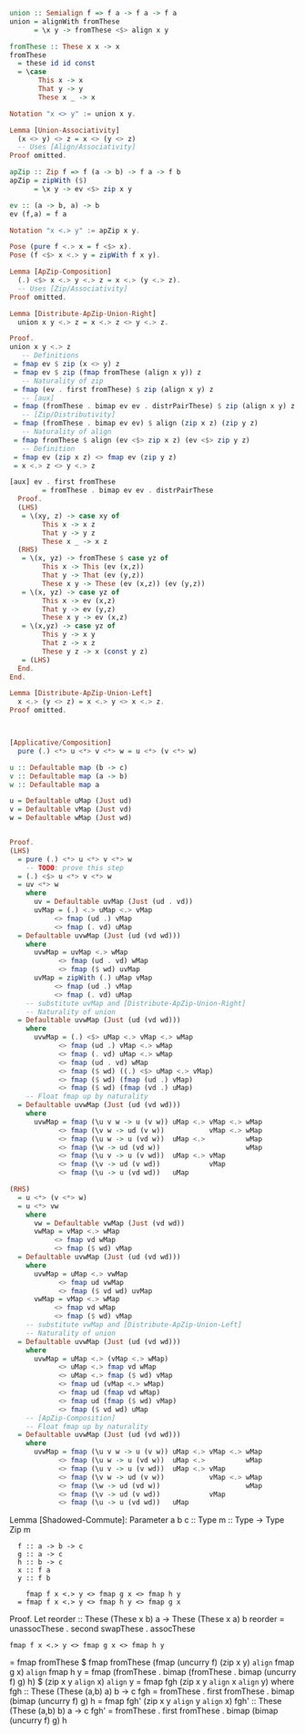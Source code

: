 ```haskell
union :: Semialign f => f a -> f a -> f a
union = alignWith fromThese
      = \x y -> fromThese <$> align x y

fromThese :: These x x -> x
fromThese
  = these id id const
  = \case
       This x -> x
       That y -> y
       These x _ -> x

Notation "x <> y" := union x y.

Lemma [Union-Associativity]
  (x <> y) <> z = x <> (y <> z)
  -- Uses [Align/Associativity]
Proof omitted.

apZip :: Zip f => f (a -> b) -> f a -> f b
apZip = zipWith ($)
      = \x y -> ev <$> zip x y

ev :: (a -> b, a) -> b
ev (f,a) = f a

Notation "x <.> y" := apZip x y.

Pose (pure f <.> x = f <$> x).
Pose (f <$> x <.> y = zipWith f x y).

Lemma [ApZip-Composition]
  (.) <$> x <.> y <.> z = x <.> (y <.> z).
  -- Uses [Zip/Associativity]
Proof omitted.

Lemma [Distribute-ApZip-Union-Right]
  union x y <.> z = x <.> z <> y <.> z.

Proof.
union x y <.> z
   -- Definitions
 = fmap ev $ zip (x <> y) z
 = fmap ev $ zip (fmap fromThese (align x y)) z
   -- Naturality of zip
 = fmap (ev . first fromThese) $ zip (align x y) z
   -- [aux]
 = fmap (fromThese . bimap ev ev . distrPairThese) $ zip (align x y) z
   -- [Zip/Distributivity]
 = fmap (fromThese . bimap ev ev) $ align (zip x z) (zip y z)
   -- Naturality of align
 = fmap fromThese $ align (ev <$> zip x z) (ev <$> zip y z)
   -- Definition
 = fmap ev (zip x z) <> fmap ev (zip y z) 
 = x <.> z <> y <.> z

[aux] ev . first fromThese
        = fromThese . bimap ev ev . distrPairThese
  Proof.
  (LHS)
   = \(xy, z) -> case xy of
        This x -> x z
        That y -> y z
        These x _ -> x z
  (RHS)
   = \(x, yz) -> fromThese $ case yz of
        This x -> This (ev (x,z))
        That y -> That (ev (y,z))
        These x y -> These (ev (x,z)) (ev (y,z))
   = \(x, yz) -> case yz of
        This x -> ev (x,z)
        That y -> ev (y,z)
        These x y -> ev (x,z)
   = \(x,yz) -> case yz of
        This y -> x y
        That z -> x z
        These y z -> x (const y z)
   = (LHS)
  End.
End.

Lemma [Distribute-ApZip-Union-Left]
  x <.> (y <> z) = x <.> y <> x <.> z.
Proof omitted.



[Applicative/Composition]
  pure (.) <*> u <*> v <*> w = u <*> (v <*> w)

u :: Defaultable map (b -> c)
v :: Defaultable map (a -> b)
w :: Defaultable map a

u = Defaultable uMap (Just ud)
v = Defaultable vMap (Just vd)
w = Defaultable wMap (Just wd)


Proof.
(LHS)
  = pure (.) <*> u <*> v <*> w
    -- TODO: prove this step
  = (.) <$> u <*> v <*> w
  = uv <*> w
    where
      uv = Defaultable uvMap (Just (ud . vd))
      uvMap = (.) <.> uMap <.> vMap
           <> fmap (ud .) vMap
           <> fmap (. vd) uMap
  = Defaultable uvwMap (Just (ud (vd wd)))
    where
      uvwMap = uvMap <.> wMap
            <> fmap (ud . vd) wMap
            <> fmap ($ wd) uvMap
      uvMap = zipWith (.) uMap vMap
           <> fmap (ud .) vMap
           <> fmap (. vd) uMap
    -- substitute uvMap and [Distribute-ApZip-Union-Right]
    -- Naturality of union
  = Defaultable uvwMap (Just (ud (vd wd)))
    where
      uvwMap = (.) <$> uMap <.> vMap <.> wMap
            <> fmap (ud .) vMap <.> wMap
            <> fmap (. vd) uMap <.> wMap
            <> fmap (ud . vd) wMap
            <> fmap ($ wd) ((.) <$> uMap <.> vMap)
            <> fmap ($ wd) (fmap (ud .) vMap)
            <> fmap ($ wd) (fmap (vd .) uMap)
    -- Float fmap up by naturality
  = Defaultable uvwMap (Just (ud (vd wd)))
    where
      uvwMap = fmap (\u v w -> u (v w)) uMap <.> vMap <.> wMap
            <> fmap (\v w -> ud (v w))           vMap <.> wMap
            <> fmap (\u w -> u (vd w))  uMap <.>          wMap
            <> fmap (\w -> ud (vd w))                     wMap
            <> fmap (\u v -> u (v wd))  uMap <.> vMap
            <> fmap (\v -> ud (v wd))            vMap
            <> fmap (\u -> u (vd wd))   uMap

(RHS)
  = u <*> (v <*> w)
  = u <*> vw
    where
      vw = Defaultable vwMap (Just (vd wd))
      vwMap = vMap <.> wMap
           <> fmap vd wMap
           <> fmap ($ wd) vMap
  = Defaultable uvwMap (Just (ud (vd wd)))
    where
      uvwMap = uMap <.> vwMap
            <> fmap ud vwMap
            <> fmap ($ vd wd) uvMap
      vwMap = vMap <.> wMap
           <> fmap vd wMap
           <> fmap ($ wd) vMap
    -- substitute vwMap and [Distribute-ApZip-Union-Left]
    -- Naturality of union
  = Defaultable uvwMap (Just (ud (vd wd)))
    where
      uvwMap = uMap <.> (vMap <.> wMap)
            <> uMap <.> fmap vd wMap
            <> uMap <.> fmap ($ wd) vMap
            <> fmap ud (vMap <.> wMap)
            <> fmap ud (fmap vd wMap)
            <> fmap ud (fmap ($ wd) vMap)
            <> fmap ($ vd wd) uMap
    -- [ApZip-Composition]
    -- Float fmap up by naturality
  = Defaultable uvwMap (Just (ud (vd wd)))
    where
      uvwMap = fmap (\u v w -> u (v w)) uMap <.> vMap <.> wMap
            <> fmap (\u w -> u (vd w))  uMap <.>          wMap
            <> fmap (\u v -> u (v wd))  uMap <.> vMap
            <> fmap (\v w -> ud (v w))           vMap <.> wMap
            <> fmap (\w -> ud (vd w))                     wMap
            <> fmap (\v -> ud (v wd))            vMap
            <> fmap (\u -> u (vd wd))   uMap
```

Lemma [Shadowed-Commute]:
    Parameter
      a b c :: Type
      m :: Type -> Type
      Zip m
      
      f :: a -> b -> c
      g :: a -> c
      h :: b -> c
      x :: f a
      y :: f b
      
        fmap f x <.> y <> fmap g x <> fmap h y
      = fmap f x <.> y <> fmap h y <> fmap g x
Proof.
  Let reorder :: These (These x b) a -> These (These x a) b
      reorder = unassocThese . second swapThese . assocThese
  
  
  
    fmap f x <.> y <> fmap g x <> fmap h y
  = fmap fromThese $ fmap fromThese (fmap (uncurry f) (zip x y) `align` fmap g x) `align` fmap h y
  = fmap (fromThese . bimap (fromThese . bimap (uncurry f) g) h) $ (zip x y `align` x) `align` y
  = fmap fgh (zip x y `align` x `align` y)
    where
      fgh :: These (These (a,b) a) b -> c
      fgh = fromThese . first fromThese . bimap (bimap (uncurry f) g) h
  = fmap fgh' (zip x y `align` y `align` x)
      fgh' :: These (These (a,b) b) a -> c
      fgh' = fromThese . first fromThese . bimap (bimap (uncurry f) g) h
